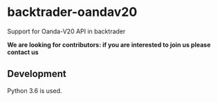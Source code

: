 # backtrader-oandav20

Support for Oanda-V20 API in backtrader

**We are looking for contributors: if you are interested to join us please contact us**

## Development

Python 3.6 is used.
